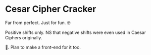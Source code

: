 # Cesar Cipher Cracker

Far from perfect. Just for fun. 🤓

Positive shifts only. NS that negative shifts were even used in Caesar Ciphers originally.

🚧. Plan to make a front-end for it too.
